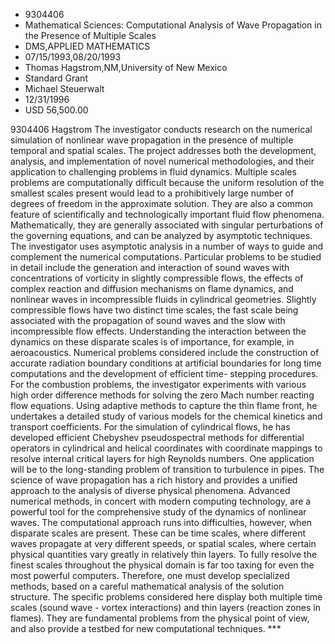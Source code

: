 
* 9304406
* Mathematical Sciences: Computational Analysis of Wave Propagation in the Presence of Multiple Scales
* DMS,APPLIED MATHEMATICS
* 07/15/1993,08/20/1993
* Thomas Hagstrom,NM,University of New Mexico
* Standard Grant
* Michael Steuerwalt
* 12/31/1996
* USD 56,500.00

9304406 Hagstrom The investigator conducts research on the numerical simulation
of nonlinear wave propagation in the presence of multiple temporal and spatial
scales. The project addresses both the development, analysis, and implementation
of novel numerical methodologies, and their application to challenging problems
in fluid dynamics. Multiple scales problems are computationally difficult
because the uniform resolution of the smallest scales present would lead to a
prohibitively large number of degrees of freedom in the approximate solution.
They are also a common feature of scientifically and technologically important
fluid flow phenomena. Mathematically, they are generally associated with
singular perturbations of the governing equations, and can be analyzed by
asymptotic techniques. The investigator uses asymptotic analysis in a number of
ways to guide and complement the numerical computations. Particular problems to
be studied in detail include the generation and interaction of sound waves with
concentrations of vorticity in slightly compressible flows, the effects of
complex reaction and diffusion mechanisms on flame dynamics, and nonlinear waves
in incompressible fluids in cylindrical geometries. Slightly compressible flows
have two distinct time scales, the fast scale being associated with the
propagation of sound waves and the slow with incompressible flow effects.
Understanding the interaction between the dynamics on these disparate scales is
of importance, for example, in aeroacoustics. Numerical problems considered
include the construction of accurate radiation boundary conditions at artificial
boundaries for long time computations and the development of efficient time-
stepping procedures. For the combustion problems, the investigator experiments
with various high order difference methods for solving the zero Mach number
reacting flow equations. Using adaptive methods to capture the thin flame front,
he undertakes a detailed study of various models for the chemical kinetics and
transport coefficients. For the simulation of cylindrical flows, he has
developed efficient Chebyshev pseudospectral methods for differential operators
in cylindrical and helical coordinates with coordinate mappings to resolve
internal critical layers for high Reynolds numbers. One application will be to
the long-standing problem of transition to turbulence in pipes. The science of
wave propagation has a rich history and provides a unified approach to the
analysis of diverse physical phenomena. Advanced numerical methods, in concert
with modern computing technology, are a powerful tool for the comprehensive
study of the dynamics of nonlinear waves. The computational approach runs into
difficulties, however, when disparate scales are present. These can be time
scales, where different waves propagate at very different speeds, or spatial
scales, where certain physical quantities vary greatly in relatively thin
layers. To fully resolve the finest scales throughout the physical domain is far
too taxing for even the most powerful computers. Therefore, one must develop
specialized methods, based on a careful mathematical analysis of the solution
structure. The specific problems considered here display both multiple time
scales (sound wave - vortex interactions) and thin layers (reaction zones in
flames). They are fundamental problems from the physical point of view, and also
provide a testbed for new computational techniques. ***
